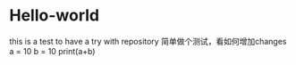 # Hello-world
this is a test to have a try with repository
简单做个测试，看如何增加changes
a = 10
b = 10
print(a+b)
